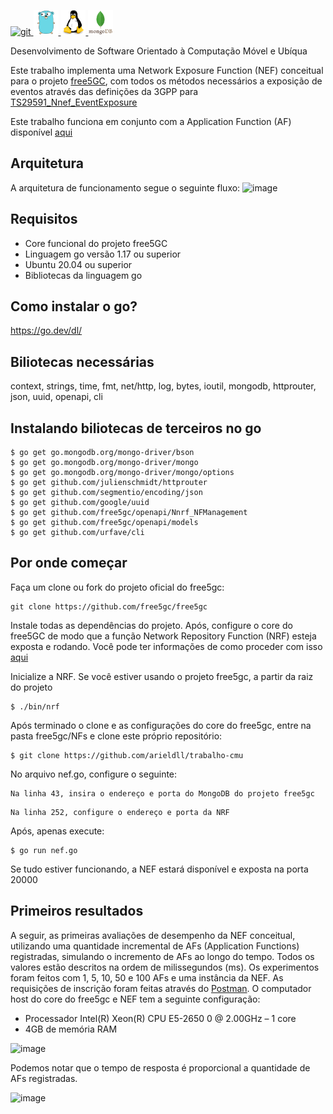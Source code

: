 <p align="left"> <a href="https://git-scm.com/" target="_blank" rel="noreferrer"> <img src="https://www.vectorlogo.zone/logos/git-scm/git-scm-icon.svg" alt="git" width="40" height="40"/> </a> <a href="https://golang.org" target="_blank" rel="noreferrer"> <img src="https://raw.githubusercontent.com/devicons/devicon/master/icons/go/go-original.svg" alt="go" width="40" height="40"/> </a> <a href="https://www.linux.org/" target="_blank" rel="noreferrer"> <img src="https://raw.githubusercontent.com/devicons/devicon/master/icons/linux/linux-original.svg" alt="linux" width="40" height="40"/> </a> <a href="https://www.mongodb.com/" target="_blank" rel="noreferrer"> <img src="https://raw.githubusercontent.com/devicons/devicon/master/icons/mongodb/mongodb-original-wordmark.svg" alt="mongodb" width="40" height="40"/> </a> </p>


Desenvolvimento de Software Orientado à Computação Móvel e Ubíqua

Este trabalho implementa uma Network Exposure Function (NEF) conceitual para o projeto <a href="https://github.com/free5gc/free5gc">free5GC</a>, com todos os métodos necessários a exposição de eventos através das definições da 3GPP para <a href="https://github.com/jdegre/5GC_APIs/blob/Rel-18/TS29591_Nnef_EventExposure.yaml">TS29591_Nnef_EventExposure</a>

Este trabalho funciona em conjunto com a Application Function (AF) disponível <a href="https://github.com/opoze/5gaf">aqui</a>

## Arquitetura
A arquitetura de funcionamento segue o seguinte fluxo: 
![image](https://user-images.githubusercontent.com/2493503/204649619-ca5960f9-1106-4c24-b32a-4c3f5193f4ed.png)


## Requisitos
- Core funcional do projeto free5GC
- Linguagem go versão 1.17 ou superior 
- Ubuntu 20.04 ou superior 
- Bibliotecas da linguagem go 

## Como instalar o go? 
https://go.dev/dl/

## Biliotecas necessárias
context, strings, time, fmt, net/http, log, bytes, ioutil, mongodb, httprouter, json, uuid, openapi, cli

## Instalando biliotecas de terceiros no go
```
$ go get go.mongodb.org/mongo-driver/bson
$ go get go.mongodb.org/mongo-driver/mongo
$ go get go.mongodb.org/mongo-driver/mongo/options
$ go get github.com/julienschmidt/httprouter
$ go get github.com/segmentio/encoding/json
$ go get github.com/google/uuid
$ go get github.com/free5gc/openapi/Nnrf_NFManagement
$ go get github.com/free5gc/openapi/models
$ go get github.com/urfave/cli
```


## Por onde começar

Faça um clone ou fork do projeto oficial do free5gc: 
```
git clone https://github.com/free5gc/free5gc
```

Instale todas as dependências do projeto. Após, configure o core do free5GC de modo que a função Network Repository Function (NRF) esteja exposta e rodando. Você pode ter informações de como proceder com isso <a href="https://github.com/free5gc/free5gc/wiki">aqui</a>

Inicialize a NRF. Se você estiver usando o projeto free5gc, a partir da raiz do projeto
```
$ ./bin/nrf 
```

Após terminado o clone e as configurações do core do free5gc, entre na pasta free5gc/NFs e clone este próprio repositório:  

```
$ git clone https://github.com/arieldll/trabalho-cmu
```

No arquivo nef.go, configure o seguinte: 

```
Na linha 43, insira o endereço e porta do MongoDB do projeto free5gc
```

```
Na linha 252, configure o endereço e porta da NRF
```

Após, apenas execute: 

```
$ go run nef.go
```

Se tudo estiver funcionando, a NEF estará disponível e exposta na porta 20000

## Primeiros resultados
A seguir, as primeiras avaliações de desempenho da NEF conceitual, utilizando uma quantidade incremental de AFs (Application Functions) registradas, simulando o incremento de AFs ao longo do tempo. Todos os valores estão descritos na ordem de milissegundos (ms). Os experimentos foram feitos com 1, 5, 10, 50 e 100 AFs e uma instância da NEF. As requisições de inscrição foram feitas através do <a href="https://www.postman.com/">Postman</a>. 
O computador host do core do free5gc e NEF tem a seguinte configuração: 
- Processador Intel(R) Xeon(R) CPU E5-2650 0 @ 2.00GHz – 1 core 
- 4GB de memória RAM 


![image](https://user-images.githubusercontent.com/2493503/204617348-ca0491a4-b48e-4542-91f4-efb2edb2edf3.png)

Podemos notar que o tempo de resposta é proporcional a quantidade de AFs registradas. 

![image](https://user-images.githubusercontent.com/2493503/204617391-c5e92409-1b02-4c3f-87f7-2d58bf6a8918.png)





